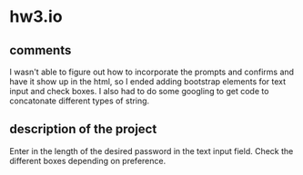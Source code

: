 # hw3.io

## comments

I wasn't able to figure out how to incorporate the prompts and confirms and have it show up in the html, so I ended adding bootstrap elements for text input and check boxes. I also had to do some googling to get code to concatonate different types of string.

## description of the project

Enter in the length of the desired password in the text input field. Check the different boxes depending on preference.
